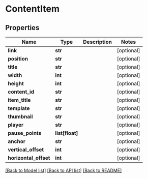 # ContentItem

## Properties
Name | Type | Description | Notes
------------ | ------------- | ------------- | -------------
**link** | **str** |  | [optional] 
**position** | **str** |  | [optional] 
**title** | **str** |  | [optional] 
**width** | **int** |  | [optional] 
**height** | **int** |  | [optional] 
**content_id** | **str** |  | [optional] 
**item_title** | **str** |  | [optional] 
**template** | **str** |  | [optional] 
**thumbnail** | **str** |  | [optional] 
**player** | **str** |  | [optional] 
**pause_points** | **list[float]** |  | [optional] 
**anchor** | **str** |  | [optional] 
**vertical_offset** | **int** |  | [optional] 
**horizontal_offset** | **int** |  | [optional] 

[[Back to Model list]](../README.md#documentation-for-models) [[Back to API list]](../README.md#documentation-for-api-endpoints) [[Back to README]](../README.md)


